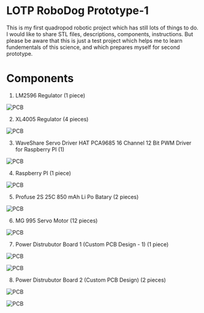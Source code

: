 # LOTP RoboDog Prototype-1
This is my first quadropod robotic project which has still lots of things to do. I would like to share STL files, descriptions, components, instructions. But please be aware that this is just a test project which helps me to learn fundementals of this science, and which prepares myself for second prototype.

# Components

1.	LM2596 Regulator (1 piece)

![PCB](https://github.com/SMDHuman/LOTP-RoboDog/blob/master/Images/S%20-%20LM2596%20Regulator.jpg)

2.	XL4005 Regulator (4 pieces) 

![PCB](https://github.com/SMDHuman/LOTP-RoboDog/blob/master/Images/S%20-%20XL4005%20Regulator.jpg)

3.	WaveShare Servo Driver HAT PCA9685 16 Channel 12 Bit PWM Driver for Raspberry PI (1) 

![PCB](https://github.com/SMDHuman/LOTP-RoboDog/blob/master/Images/S%20-%20WaveShare%20Servo%20Driver%20HAT%20PCA9685%2016%20Channel%2012%20Bit%20PWM%20Driver.jpg)

4.	Raspberry PI (1 piece)

![PCB](https://github.com/SMDHuman/LOTP-RoboDog/blob/master/Images/S%20-%20Raspberry%20PI.jpg)

5.	Profuse 2S 25C 850 mAh Li Po Batary (2 pieces)

![PCB](https://github.com/SMDHuman/LOTP-RoboDog/blob/master/Images/S%20-%20Profuse%202S%2025C%20850%20mAh%20Li%20Po%20Batary.jpg)

6.	MG 995 Servo Motor (12 pieces)

![PCB](https://github.com/SMDHuman/LOTP-RoboDog/blob/master/Images/S%20-%20MG%20995%20Servo%20MotorS.jpg)

7.	Power Distrubutor Board 1 (Custom PCB Design - 1) (1 piece)

![PCB](https://github.com/SMDHuman/LOTP-RoboDog/blob/master/Images/S%20-%20Power%20Distrubutor%20Board%20(Custom%20PCB%20Design)1-1.jpg)

![PCB](https://github.com/SMDHuman/LOTP-RoboDog/blob/master/Images/S%20-%20Power%20Distrubutor%20Board%20(Custom%20PCB%20Design)%201-2.jpg)

8.	Power Distrubutor Board 2 (Custom PCB Design) (2 pieces)

![PCB](https://github.com/SMDHuman/LOTP-RoboDog/blob/master/Images/S%20-%20Power%20Distrubutor%20Board%20(Custom%20PCB%20Design)%202-1.jpg)

![PCB](https://github.com/SMDHuman/LOTP-RoboDog/blob/master/Images/S%20-%20Power%20Distrubutor%20Board%20(Custom%20PCB%20Design)%202-2.jpg)



